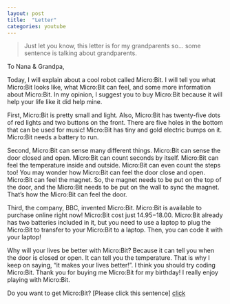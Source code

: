 ```yaml
---
layout: post
title:  "Letter"
categories: youtube
---
```


> Just let you know, this letter is for my grandparents so... some sentence is talking about grandparents. 

To Nana & Grandpa,

Today, I will explain about a cool robot called Micro:Bit. I will tell you what Micro:Bit looks like, what Micro:Bit can feel, and some more information about Micro:Bit. In my opinion, I suggest you to buy Micro:Bit because it will help your life like it did help mine.

First, Micro:Bit is pretty small and light. Also, Micro:Bit has twenty-five dots of red lights and two buttons on the front. There are five holes in the bottom that can be used for music! Micro:Bit has tiny and gold electric bumps on it. Micro:Bit needs a battery to run.

Second, Micro:Bit can sense many different things. Micro:Bit can sense the door closed and open. Micro:Bit can count seconds by itself. Micro:Bit can feel the temperature inside and outside. Micro:Bit can even count the steps too! You may wonder how Micro:Bit can feel the door close and open. Micro:Bit can feel the magnet. So, the magnet needs to be put on the top of the door, and the Micro:Bit needs to be put on the wall to sync the magnet. That’s how the Micro:Bit can feel the door. 

Third, the company, BBC, invented Micro:Bit. Micro:Bit is available to purchase online right now! Micro:Bit cost just $14.95-$18.00. Micro:Bit already has two batteries included in it, but you need to use a laptop to plug the Micro:Bit to transfer to your Micro:Bit to a laptop. Then, you can code it with your laptop!

Why will your lives be better with Micro:Bit? Because it can tell you when the door is closed or open. It can tell you the temperature. That is why I keep on saying, “it makes your lives better!”. I think you should try coding Micro:Bit. Thank you for buying me Micro:Bit for my birthday! I really enjoy playing with Micro:Bit. 

Do you want to get Micro:Bit? [Please click this sentence] [click]

[click]: https://www.amazon.com/micro-bit-BBC2546862-Micro-go/dp/B01G8X7VM2/ref=sr_1_3?dchild=1&keywords=Micro%3ABit&qid=1591229201&sr=8-3

